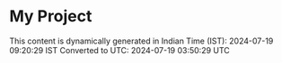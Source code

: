 # My Project

This content is dynamically generated in Indian Time (IST): 2024-07-19 09:20:29 IST
Converted to UTC: 2024-07-19 03:50:29 UTC
